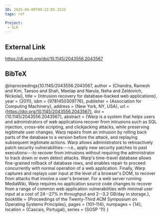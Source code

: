 ```yaml
---
ID: 2025-04-09T09:22:05.252Z
tags: ref

Project:
 - SLR
---
```

## External Link

https://dl.acm.org/doi/10.1145/2043556.2043567

## BibTeX

@inproceedings{10.1145/2043556.2043567, author = {Chandra, Ramesh and Kim, Taesoo and Shah, Meelap and Narula, Neha and Zeldovich, Nickolai}, title = {Intrusion recovery for database-backed web applications}, year = {2011}, isbn = {9781450309776}, publisher = {Association for Computing Machinery}, address = {New York, NY, USA}, url = {https://doi.org/10.1145/2043556.2043567}, doi = {10.1145/2043556.2043567}, abstract = {Warp is a system that helps users and administrators of web applications recover from intrusions such as SQL injection, cross-site scripting, and clickjacking attacks, while preserving legitimate user changes. Warp repairs from an intrusion by rolling back parts of the database to a version before the attack, and replaying subsequent legitimate actions. Warp allows administrators to retroactively patch security vulnerabilities---i.e., apply new security patches to past executions---to recover from intrusions without requiring the administrator to track down or even detect attacks. Warp's time-travel database allows fine-grained rollback of database rows, and enables repair to proceed concurrently with normal operation of a web application. Finally, Warp captures and replays user input at the level of a browser's DOM, to recover from attacks that involve a user's browser. For a web server running MediaWiki, Warp requires no application source code changes to recover from a range of common web application vulnerabilities with minimal user input at a cost of 24--27\% in throughput and 2--3.2 GB/day in storage.}, booktitle = {Proceedings of the Twenty-Third ACM Symposium on Operating Systems Principles}, pages = {101–114}, numpages = {14}, location = {Cascais, Portugal}, series = {SOSP '11} }
